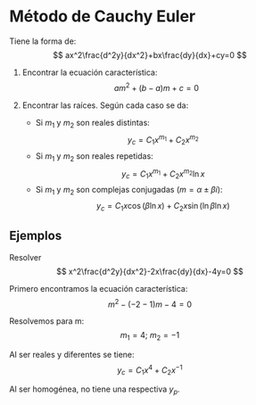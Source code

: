 # Método de Cauchy Euler
Tiene la forma de:
$$
ax^2\frac{d^2y}{dx^2}+bx\frac{dy}{dx}+cy=0
$$

1. Encontrar la ecuación característica:
$$
am^2+(b-a)m+c=0
$$

2. Encontrar las raíces. Según cada caso se da:
    * Si $m_1$ y $m_2$ son reales distintas:
    $$
    y_c=C_1x^{m_1}+C_2x^{m_2}
    $$
    * Si $m_1$ y $m_2$ son reales repetidas:
    $$
    y_c=C_1x^{m_1}+C_2x^{m_2}\ln x
    $$
    * Si $m_1$ y $m_2$ son complejas conjugadas ($m=\alpha\pm\beta i$):
    $$
    y_c=C_1x\cos(\beta\ln x)+C_2x\sin(\ln \beta\ln x)
    $$

## Ejemplos
Resolver
$$
x^2\frac{d^2y}{dx^2}-2x\frac{dy}{dx}-4y=0
$$

Primero encontramos la ecuación característica:
$$
m^2-(-2-1)m-4=0
$$

Resolvemos para m:
$$
m_1=4;\ m_2=-1
$$

Al ser reales y diferentes se tiene:
$$
y_c=C_1x^{4}+C_2x^{-1}
$$

Al ser homogénea, no tiene una respectiva $y_p$.

